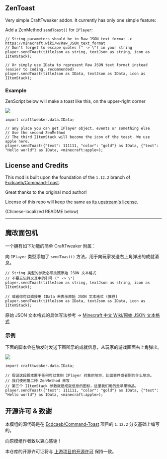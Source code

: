 ## ZenToast

Very simple CraftTweaker addon. It currently has only one simple feature:

Add a ZenMethod `sendToast()` for `IPlayer`:

```ZenScript
// String parameters should be in Raw JSON text format -> https://minecraft.wiki/w/Raw_JSON_text_format
// Don't forget to escape quotes (" -> \") in your string 
player.sendToast(titleJson as string, textJson as string, icon as IItemStack);

// Or simply use IData to represent Raw JSON text format instead (easier to coding, recommended)
player.sendToast(titleJson as IData, textJson as IData, icon as IItemStack);
```

### Example
 
ZenScript below will make a toast like this, on the upper-right corner

![](https://i.imgur.com/jtBzSiF.png)

```ZenScript
import crafttweaker.data.IData;

// any place you can get IPlayer object, events or something else 
// Use the second ZenMethod
// The third IItemStack will become the icon of the toast. We use apple here.
player.sendToast({"text": 111111, "color": "gold"} as IData, {"text": "Hello world"} as IData, <minecraft:apple>);
```

## License and Credits

This mod is built upon the foundation of the `1.12.2` branch of [Ecdcaeb/Command-Toast](https://github.com/Ecdcaeb/Command-Toast/tree/1.12.2).

Great thanks to the original mod author!

License of this repo will keep the same as [its upstream's license](https://github.com/Ecdcaeb/Command-Toast/blob/1.12.2/LICENSE).

(Chinese-localized README below)
________________

## 魔改面包机

一个拥有如下功能的简单 CraftTweaker 附属：

向 `IPlayer` 类型添加了 `sendToast()` 方法，用于向玩家发送右上角弹出的成就消息。

```ZenScript
// String 类型的参数必须按照原始 JSON 文本格式
// 不要忘记转义其中的引号 (" -> \")  
player.sendToast(titleJson as string, textJson as string, icon as IItemStack);

// 或者你可以直接用 IData 来表示原始 JSON 文本格式 (推荐)
player.sendToast(titleJson as IData, textJson as IData, icon as IItemStack);
```

原始 JSON 文本格式的具体写法参考 -> [Minecraft 中文 Wiki/原始 JSON 文本格式](https://zh.minecraft.wiki/w/%E6%95%99%E7%A8%8B/%E5%8E%9F%E5%A7%8BJSON%E6%96%87%E6%9C%AC)

### 示例

下面的脚本会在触发时发送下图所示的成就信息，从玩家的游戏画面右上角弹出。

![](https://i.imgur.com/jtBzSiF.png)

```ZenScript
import crafttweaker.data.IData;

// 假设这段脚本置于任何可以拿到 IPlayer 对象的地方，比如事件或者别的什么地方。 
// 我们使用第二种 ZenMethod 来写
// 第三个 IItemStack 参数就是成就信息的图标，这里我们用的是苹果物品。
player.sendToast({"text": 111111, "color": "gold"} as IData, {"text": "Hello world"} as IData, <minecraft:apple>);
```

## 开源许可 & 致谢

本模组的源代码是在 [Ecdcaeb/Command-Toast](https://github.com/Ecdcaeb/Command-Toast/tree/1.12.2) 项目的 `1.12.2` 分支基础上编写的。

向原模组作者致以衷心感谢！

本仓库的开源许可证将与 [上游项目的开源许可](https://github.com/Ecdcaeb/Command-Toast/blob/1.12.2/LICENSE) 保持一致。

